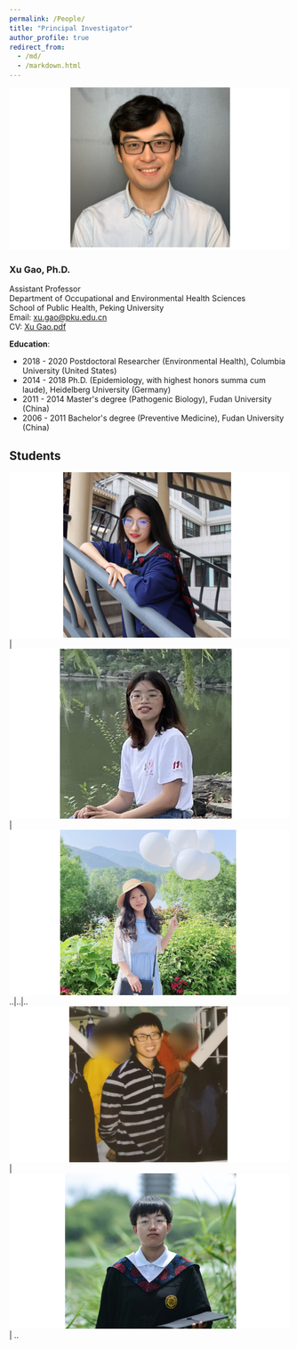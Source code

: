 ```yaml
---
permalink: /People/
title: "Principal Investigator"
author_profile: true
redirect_from: 
  - /md/
  - /markdown.html
---
```


![](webpeopleme.png)

### Xu Gao, Ph.D.
Assistant Professor \
Department of Occupational and Environmental Health Sciences \
School of Public Health, Peking University \
Email: <xu.gao@pku.edu.cn> \
CV: [Xu Gao.pdf](https://github.com/gearpku2020/gearpku2020.github.io/blob/main/CV/CV%20-%20Xu%20Gao.pdf)

**Education**: 
* 2018 - 2020 Postdoctoral Researcher (Environmental Health), Columbia University (United States)
* 2014 - 2018 Ph.D. (Epidemiology, with highest honors summa cum laude), Heidelberg University (Germany)
* 2011 - 2014 Master's degree (Pathogenic Biology), Fudan University (China)
* 2006 - 2011 Bachelor's degree (Preventive Medicine), Fudan University (China)

## Students

[![](MeijieJiangPic.png)](../People/Meijie-Jiang.md) | [![](ShuzhenLiuPic.png)](../People/Shuzhen-Liu.md) | [![](HaocanSongPic.png)](../People/Haocan-Song.md)
..|..|..
[![](SifanTianPic.png)](../People/Sifan-Tian.md) | [![](YutingWangPic.png)](../People/Yuting-Wang.md) | ..

